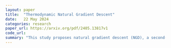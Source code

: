 ```yaml
---
layout: paper
title:  "Thermodynamic Natural Gradient Descent"
date:   22 May 2024
categories: research
paper_url: https://arxiv.org/pdf/2405.13817v1
code_url: 
summary: "This study proposes natural gradient descent (NGD), a second-order optimization method, that can achieve similar computational complexity per iteration to first-order methods with appropriate hardware. A new hybrid digital-analog algorithm for neural network training, equivalent to NGD in certain parameters, avoids costly linear system solves. Exploiting the thermodynamic properties of an analog system, this algorithm requires an analog thermodynamic computer, operating in a hybrid digital-analog loop for gradient and Fisher information matrix calculations. Numerical results show this method's superiority over state-of-the-art digital first- and second-order methods in classification and language model fine-tuning tasks."
---
```


